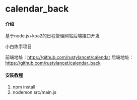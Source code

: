 # calendar_back

#### 介绍
基于node.js+koa2的日程管理网站后端接口开发

小白练手项目

前端地址：https://github.com/rustylancet/calendar
后端地址：https://github.com/rustylancet/calendar_back
#### 安装教程

1.  npm install 
2.  nodemon src/main.js


